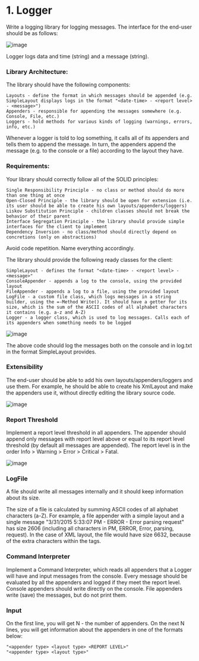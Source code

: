 # 1.	Logger

Write a logging library for logging messages. The interface for the end-user should be as follows:

![image](https://user-images.githubusercontent.com/45227327/225741175-837a2036-5a81-4528-8f9e-f24042754b2e.png)

Logger logs data and time (string) and a message (string).

### Library Architecture:

The library should have the following components:

	Layouts - define the format in which messages should be appended (e.g. SimpleLayout displays logs in the format "<date-time> - <report level> - <message>")
	Appenders - responsible for appending the messages somewhere (e.g. Console, File, etc.)
    Loggers - hold methods for various kinds of logging (warnings, errors, info, etc.)

Whenever a logger is told to log something, it calls all of its appenders and tells them to append the message. In turn, the appenders append the message (e.g. to the console or a file) according to the layout they have.

### Requirements:

Your library should correctly follow all of the SOLID principles:

	Single Responsibility Principle - no class or method should do more than one thing at once
	Open-Closed Principle - the library should be open for extension (i.e. its user should be able to create his own layouts/appenders/loggers)
	Liskov Substitution Principle - children classes should not break the behavior of their parent
	Interface Segregation Principle - the library should provide simple interfaces for the client to implement
	Dependency Inversion - no class/method should directly depend on concretions (only on abstractions)

Avoid code repetition. Name everything accordingly.


The library should provide the following ready classes for the client:

	SimpleLayout - defines the format "<date-time> - <report level> - <message>"
	ConsoleAppender - appends a log to the console, using the provided layout
	FileAppender - appends a log to a file, using the provided layout
	LogFile - a custom file class, which logs messages in a string builder, using the =-Method Write(). It should have a getter for its size, which is the sum of the ASCII codes of all alphabet characters it contains (e.g. a-z and A-Z)
	Logger - a logger class, which is used to log messages. Calls each of its appenders when something needs to be logged

![image](https://user-images.githubusercontent.com/45227327/225741768-f755e31e-9e73-4e54-8505-fbd47a1457c4.png)

The above code should log the messages both on the console and in log.txt in the format SimpleLayout provides.

### Extensibility

The end-user should be able to add his own layouts/appenders/loggers and use them. For example, he should be able to create his XmlLayout and make the appenders use it, without directly editing the library source code.

![image](https://user-images.githubusercontent.com/45227327/225741883-67370762-1669-4387-b10c-048a9dbeaa3a.png)

### Report Threshold

Implement a report level threshold in all appenders. The appender should append only messages with report level above or equal to its report level threshold (by default all messages are appended). The report level is in the order Info > Warning > Error > Critical > Fatal.

![image](https://user-images.githubusercontent.com/45227327/225741998-95fd9fa4-28c0-4be9-a2ba-81be466aa09d.png)

### LogFile

A file should write all messages internally and it should keep information about its size.

The size of a file is calculated by summing ASCII codes of all alphabet characters (a-Z). For example, a file appender with a simple layout and a single message "3/31/2015 5:33:07 PM - ERROR - Error parsing request" has size 2606 (including all characters in PM, ERROR, Error, parsing, request). In the case of XML layout, the file would have size 6632, because of the extra characters within the tags.

### Command Interpreter

Implement a Command Interpreter, which reads all appenders that a Logger will have and input messages from the console. Every message should be evaluated by all the appenders and logged if they meet the report level. Console appenders should write directly on the console. File appenders write (save) the messages, but do not print them.

### Input

On the first line, you will get N - the number of appenders. On the next N lines, you will get information about the appenders in one of the formats below: 

	"<appender type> <layout type> <REPORT LEVEL>"
	"<appender type> <layout type>"
